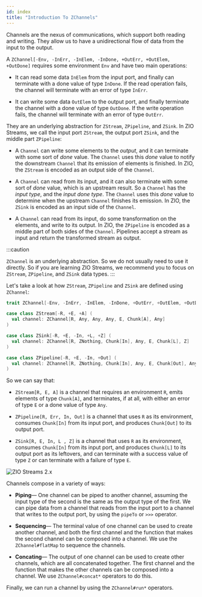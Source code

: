 ```yaml
---
id: index
title: "Introduction To ZChannels"
---
```


Channels are the nexus of communications, which support both reading and writing. They allow us to have a unidirectional flow of data from the input to the output.

A `ZChannel[-Env, -InErr, -InElem, -InDone, +OutErr, +OutElem, +OutDone]` requires some environment `Env` and have two main operations:

- It can read some data `InElem` from the input port, and finally can terminate with a done value of type `InDone`. If the read operation fails, the channel will terminate with an error of type `InErr`.

- It can write some data `OutElem` to the output port, and finally terminate the channel with a done value of type `OutDone`. If the write operation fails, the channel will terminate with an error of type `OutErr`.

They are an underlying abstraction for `ZStream`, `ZPipeline`, and `ZSink`. In ZIO Streams, we call the input port `ZStream`, the output port `ZSink`, and the middle part `ZPipeline`:

- A `Channel` can write some elements to the _output_, and it can terminate with some sort of _done_ value. The `Channel` uses this _done_ value to notify the downstream `Channel` that its emission of elements is finished. In ZIO, the `ZStream` is encoded as an output side of the `Channel`.

- A `Channel` can read from its input, and it can also terminate with some sort of _done_ value, which is an upstream result. So a `Channel` has the _input type_, and the _input done type_. The `Channel` uses this _done_ value to determine when the upstream `Channel` finishes its emission. In ZIO, the `ZSink` is encoded as an input side of the `Channel`.

- A `Channel` can read from its input, do some transformation on the elements, and write to its output. In ZIO, the `ZPipeline` is encoded as a middle part of both sides of the `Channel`. Pipelines accept a stream as input and return the transformed stream as output.

:::caution

`ZChannel` is an underlying abstraction. So we do not usually need to use it directly. So if you are learning ZIO Streams, we recommend you to focus on `ZStream`, `ZPipeline`, and `ZSink` data types.
:::

Let's take a look at how `ZStream`, `ZPipeline` and `ZSink` are defined using `ZChannel`:

```scala
trait ZChannel[-Env, -InErr, -InElem, -InDone, +OutErr, +OutElem, +OutDone] 

case class ZStream[-R, +E, +A] (
  val channel: ZChannel[R, Any, Any, Any, E, Chunk[A], Any]
)

case class ZSink[-R, +E, -In, +L, +Z] (
  val channel: ZChannel[R, ZNothing, Chunk[In], Any, E, Chunk[L], Z]
)

case class ZPipeline[-R, +E, -In, +Out] (
  val channel: ZChannel[R, ZNothing, Chunk[In], Any, E, Chunk[Out], Any]
)
```

So we can say that:

- `ZStream[R, E, A]` is a channel that requires an environment `R`, emits elements of type `Chunk[A]`, and terminates, if at all, with either an error of type `E` or a done value of type `Any`.

- `ZPipeline[R, Err, In, Out]` is a channel that uses `R` as its environment, consumes `Chunk[In]` from its input port, and produces `Chunk[Out]` to its output port.

- `ZSink[R, E, In, L , Z]` is a channel that uses `R` as its environment, consumes `Chunk[In]` from its input port, and produces `Chunk[L]` to its output port as its leftovers, and can terminate with a success value of type `Z` or can terminate with a failure of type `E`.

![ZIO Streams 2.x](/img/assets/zio-streams-2.x.svg)

Channels compose in a variety of ways:

- **Piping**— One channel can be piped to another channel, assuming the input type of the second is the same as the output type of the first. We can pipe data from a channel that reads from the input port to a channel that writes to the output port, by using the `pipeTo` or `>>>` operator.

- **Sequencing**— The terminal value of one channel can be used to create another channel, and both the first channel and the function that makes the second channel can be composed into a channel. We use the `ZChannel#flatMap` to sequence the channels.

- **Concating**— The output of one channel can be used to create other channels, which are all concatenated together. The first channel and the function that makes the other channels can be composed into a channel. We use `ZChannel#concat*` operators to do this.

Finally, we can run a channel by using the `ZChannel#run*` operators.
